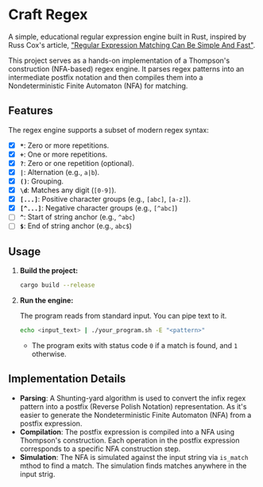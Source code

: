 # Craft Regex


A simple, educational regular expression engine built in Rust, inspired by Russ Cox's article, ["Regular Expression Matching Can Be Simple And Fast"](https://swtch.com/~rsc/regexp/regexp1.html).

This project serves as a hands-on implementation of a Thompson's construction (NFA-based) regex engine. It parses regex patterns into an intermediate postfix notation and then compiles them into a Nondeterministic Finite Automaton (NFA) for matching.

## Features

The regex engine supports a subset of modern regex syntax:

- [x] **`*`**: Zero or more repetitions.
- [x] **`+`**: One or more repetitions.
- [x] **`?`**: Zero or one repetition (optional).
- [x] **`|`**: Alternation (e.g., `a|b`).
- [x] **`()`**: Grouping.
- [x] **`\d`**: Matches any digit (`[0-9]`).
- [x] **`[...]`**: Positive character groups (e.g., `[abc]`, `[a-z]`).
- [x] **`[^...]`**: Negative character groups (e.g., `[^abc]`)
- [ ] **`^`**: Start of string anchor (e.g., `^abc`)
- [ ] **`$`**: End of string anchor (e.g., `abc$`)

## Usage

1.  **Build the project:**
    ```sh
    cargo build --release
    ```

2.  **Run the engine:**

    The program reads from standard input. You can pipe text to it.

    ```sh
    echo <input_text> | ./your_program.sh -E "<pattern>"
    ```
    - The program exits with status code `0` if a match is found, and `1` otherwise.

## Implementation Details

- **Parsing**: A Shunting-yard algorithm is used to convert the infix regex pattern into a postfix (Reverse Polish Notation) representation. As it's easier to generate the Nondeterministic Finite Automaton (NFA) from a postfix expression.
- **Compilation**: The postfix expression is compiled into a NFA using Thompson's construction. Each operation in the postfix expression corresponds to a specific NFA construction step.
- **Simulation**: The NFA is simulated against the input string via `is_match` mthod to find a match. The simulation finds matches anywhere in the input strig.

